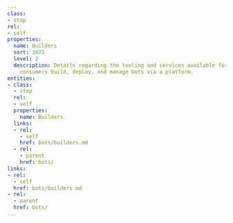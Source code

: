 ```yaml
---
class:
- stop
rel:
- self
properties:
  name: Builders
  sort: 3073
  level: 2
  description: Details regarding the tooling and services available for helping service
    consumers build, deploy, and manage bots via a platform.
entities:
- class:
  - stop
  rel:
  - self
  properties:
    name: Builders
  links:
  - rel:
    - self
    href: bots/builders.md
  - rel:
    - parent
    href: bots/
links:
- rel:
  - self
  href: bots/builders.md
- rel:
  - parent
  href: bots/
...
```

